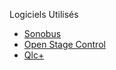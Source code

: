 Logiciels Utilisés

- [Sonobus](https://sonobus.net/)
- [Open Stage Control](http://openstagecontrol.ammd.net/)
- [Qlc+](https://www.qlcplus.org/)
